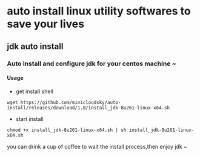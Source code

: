 # auto install linux utility softwares to save your lives
## jdk auto install
### Auto install and configure jdk for your centos machine ~
#### Usage
- get install shell
```
wget https://github.com/minicloudsky/auto-install/releases/download/1.0/install_jdk-8u261-linux-x64.sh 
```
- start install
```
chmod +x install_jdk-8u261-linux-x64.sh | sh install_jdk-8u261-linux-x64.sh 
```
you can drink a cup of coffee to wait the install process,then enjoy jdk ~
